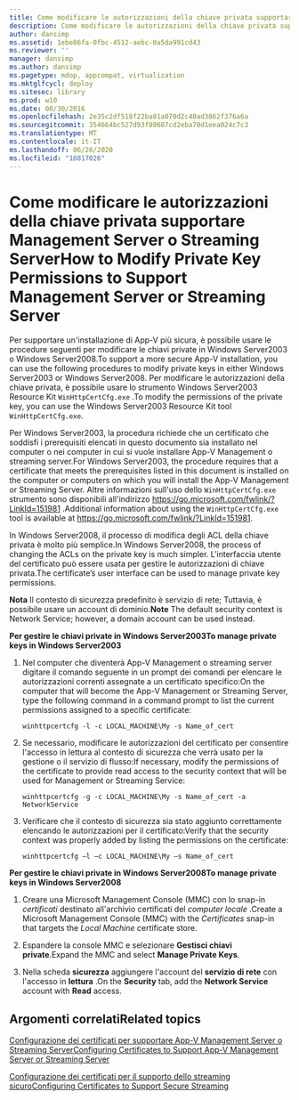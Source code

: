 ```yaml
---
title: Come modificare le autorizzazioni della chiave privata supportare Management Server o Streaming Server
description: Come modificare le autorizzazioni della chiave privata supportare Management Server o Streaming Server
author: dansimp
ms.assetid: 1ebe86fa-0fbc-4512-aebc-0a5da991cd43
ms.reviewer: ''
manager: dansimp
ms.author: dansimp
ms.pagetype: mdop, appcompat, virtualization
ms.mktglfcycl: deploy
ms.sitesec: library
ms.prod: w10
ms.date: 08/30/2016
ms.openlocfilehash: 2e35c2df518f22ba81a070d2c40ad3862f376a6a
ms.sourcegitcommit: 354664bc527d93f80687cd2eba70d1eea024c7c3
ms.translationtype: MT
ms.contentlocale: it-IT
ms.lasthandoff: 06/26/2020
ms.locfileid: "10817026"
---
```

# <span data-ttu-id="42586-103">Come modificare le autorizzazioni della chiave privata supportare Management Server o Streaming Server</span><span class="sxs-lookup"><span data-stu-id="42586-103">How to Modify Private Key Permissions to Support Management Server or Streaming Server</span></span>


<span data-ttu-id="42586-104">Per supportare un'installazione di App-V più sicura, è possibile usare le procedure seguenti per modificare le chiavi private in Windows Server2003 o Windows Server2008.</span><span class="sxs-lookup"><span data-stu-id="42586-104">To support a more secure App-V installation, you can use the following procedures to modify private keys in either Windows Server2003 or Windows Server2008.</span></span> <span data-ttu-id="42586-105">Per modificare le autorizzazioni della chiave privata, è possibile usare lo strumento Windows Server2003 Resource Kit `WinHttpCertCfg.exe` .</span><span class="sxs-lookup"><span data-stu-id="42586-105">To modify the permissions of the private key, you can use the Windows Server2003 Resource Kit tool `WinHttpCertCfg.exe`.</span></span>

<span data-ttu-id="42586-106">Per Windows Server2003, la procedura richiede che un certificato che soddisfi i prerequisiti elencati in questo documento sia installato nel computer o nei computer in cui si vuole installare App-V Management o streaming server.</span><span class="sxs-lookup"><span data-stu-id="42586-106">For Windows Server2003, the procedure requires that a certificate that meets the prerequisites listed in this document is installed on the computer or computers on which you will install the App-V Management or Streaming Server.</span></span> <span data-ttu-id="42586-107">Altre informazioni sull'uso dello `WinHttpCertCfg.exe` strumento sono disponibili all'indirizzo <https://go.microsoft.com/fwlink/?LinkId=151981> .</span><span class="sxs-lookup"><span data-stu-id="42586-107">Additional information about using the `WinHttpCertCfg.exe` tool is available at <https://go.microsoft.com/fwlink/?LinkId=151981>.</span></span>

<span data-ttu-id="42586-108">In Windows Server2008, il processo di modifica degli ACL della chiave privata è molto più semplice.</span><span class="sxs-lookup"><span data-stu-id="42586-108">In Windows Server2008, the process of changing the ACLs on the private key is much simpler.</span></span> <span data-ttu-id="42586-109">L'interfaccia utente del certificato può essere usata per gestire le autorizzazioni di chiave privata.</span><span class="sxs-lookup"><span data-stu-id="42586-109">The certificate’s user interface can be used to manage private key permissions.</span></span>

<span data-ttu-id="42586-110">**Nota**  Il contesto di sicurezza predefinito è servizio di rete; Tuttavia, è possibile usare un account di dominio.</span><span class="sxs-lookup"><span data-stu-id="42586-110">**Note** The default security context is Network Service; however, a domain account can be used instead.</span></span>

 

**<span data-ttu-id="42586-111">Per gestire le chiavi private in Windows Server2003</span><span class="sxs-lookup"><span data-stu-id="42586-111">To manage private keys in Windows Server2003</span></span>**

1.  <span data-ttu-id="42586-112">Nel computer che diventerà App-V Management o streaming server digitare il comando seguente in un prompt dei comandi per elencare le autorizzazioni correnti assegnate a un certificato specifico:</span><span class="sxs-lookup"><span data-stu-id="42586-112">On the computer that will become the App-V Management or Streaming Server, type the following command in a command prompt to list the current permissions assigned to a specific certificate:</span></span>

    `winhttpcertcfg -l -c LOCAL_MACHINE\My -s Name_of_cert`

2.  <span data-ttu-id="42586-113">Se necessario, modificare le autorizzazioni del certificato per consentire l'accesso in lettura al contesto di sicurezza che verrà usato per la gestione o il servizio di flusso:</span><span class="sxs-lookup"><span data-stu-id="42586-113">If necessary, modify the permissions of the certificate to provide read access to the security context that will be used for Management or Streaming Service:</span></span>

    `winhttpcertcfg -g -c LOCAL_MACHINE\My -s Name_of_cert -a NetworkService`

3.  <span data-ttu-id="42586-114">Verificare che il contesto di sicurezza sia stato aggiunto correttamente elencando le autorizzazioni per il certificato:</span><span class="sxs-lookup"><span data-stu-id="42586-114">Verify that the security context was properly added by listing the permissions on the certificate:</span></span>

    `winhttpcertcfg –l –c LOCAL_MACHINE\My –s Name_of_cert`

**<span data-ttu-id="42586-115">Per gestire le chiavi private in Windows Server2008</span><span class="sxs-lookup"><span data-stu-id="42586-115">To manage private keys in Windows Server2008</span></span>**

1.  <span data-ttu-id="42586-116">Creare una Microsoft Management Console (MMC) con lo snap-in *certificati* destinato all'archivio certificati del *computer locale* .</span><span class="sxs-lookup"><span data-stu-id="42586-116">Create a Microsoft Management Console (MMC) with the *Certificates* snap-in that targets the *Local Machine* certificate store.</span></span>

2.  <span data-ttu-id="42586-117">Espandere la console MMC e selezionare **Gestisci chiavi private**.</span><span class="sxs-lookup"><span data-stu-id="42586-117">Expand the MMC and select **Manage Private Keys**.</span></span>

3.  <span data-ttu-id="42586-118">Nella scheda **sicurezza** aggiungere l'account del **servizio di rete** con l'accesso in **lettura** .</span><span class="sxs-lookup"><span data-stu-id="42586-118">On the **Security** tab, add the **Network Service** account with **Read** access.</span></span>

## <span data-ttu-id="42586-119">Argomenti correlati</span><span class="sxs-lookup"><span data-stu-id="42586-119">Related topics</span></span>


[<span data-ttu-id="42586-120">Configurazione dei certificati per supportare App-V Management Server o Streaming Server</span><span class="sxs-lookup"><span data-stu-id="42586-120">Configuring Certificates to Support App-V Management Server or Streaming Server</span></span>](configuring-certificates-to-support-app-v-management-server-or-streaming-server.md)

[<span data-ttu-id="42586-121">Configurazione dei certificati per il supporto dello streaming sicuro</span><span class="sxs-lookup"><span data-stu-id="42586-121">Configuring Certificates to Support Secure Streaming</span></span>](configuring-certificates-to-support-secure-streaming.md)

 

 





